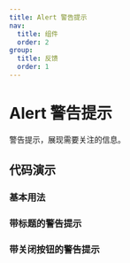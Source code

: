 ```yaml
---
title: Alert 警告提示
nav:
  title: 组件
  order: 2
group:
  title: 反馈
  order: 1
---
```


# Alert 警告提示

警告提示，展现需要关注的信息。

## 代码演示


### 基本用法

<code src="./demo/basic.tsx"></code>



### 带标题的警告提示

<code src="./demo/withTitle.tsx"></code>

### 带关闭按钮的警告提示

<code src="./demo/withClosed.tsx"></code>

<!-- ## API -->
<!-- 
| 属性 | 说明     | 类型                                         | 默认值 |
| ---- | -------- | -------------------------------------------- | ------ |
| kind | 警告类型 | 'info'/'positive'/'negative'/'warning'非必填 | 'info' | -->

<API src="./alert.tsx"></API>
